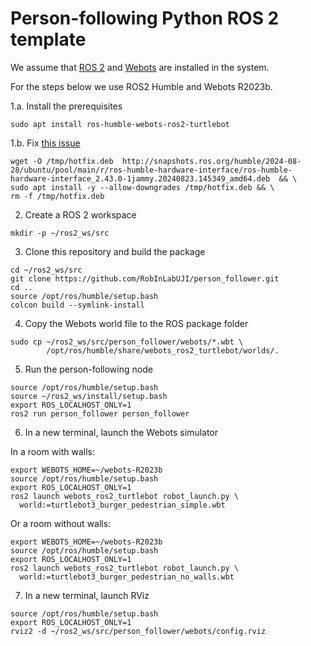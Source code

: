 # Person-following Python ROS 2 template

We assume that [ROS 2](https://docs.ros.org/) and [Webots](https://cyberbotics.com/) are installed in the system. 

For the steps below we use ROS2 Humble and Webots R2023b.

1.a. Install the prerequisites
```
sudo apt install ros-humble-webots-ros2-turtlebot
```
1.b. Fix [this issue](https://github.com/cyberbotics/webots_ros2/issues/1015)
```
wget -O /tmp/hotfix.deb  http://snapshots.ros.org/humble/2024-08-28/ubuntu/pool/main/r/ros-humble-hardware-interface/ros-humble-hardware-interface_2.43.0-1jammy.20240823.145349_amd64.deb  && \
sudo apt install -y --allow-downgrades /tmp/hotfix.deb && \
rm -f /tmp/hotfix.deb
```
2. Create a ROS 2 workspace
```
mkdir -p ~/ros2_ws/src
```
3. Clone this repository and build the package
```
cd ~/ros2_ws/src
git clone https://github.com/RobInLabUJI/person_follower.git
cd ..
source /opt/ros/humble/setup.bash
colcon build --symlink-install
```
4. Copy the Webots world file to the ROS package folder
```
sudo cp ~/ros2_ws/src/person_follower/webots/*.wbt \
        /opt/ros/humble/share/webots_ros2_turtlebot/worlds/.
```
5. Run the person-following node
```
source /opt/ros/humble/setup.bash
source ~/ros2_ws/install/setup.bash
export ROS_LOCALHOST_ONLY=1
ros2 run person_follower person_follower 
```
6. In a new terminal, launch the Webots simulator

In a room with walls:
```
export WEBOTS_HOME=~/webots-R2023b
source /opt/ros/humble/setup.bash
export ROS_LOCALHOST_ONLY=1
ros2 launch webots_ros2_turtlebot robot_launch.py \
  world:=turtlebot3_burger_pedestrian_simple.wbt
```

Or a room without walls:
```
export WEBOTS_HOME=~/webots-R2023b
source /opt/ros/humble/setup.bash
export ROS_LOCALHOST_ONLY=1
ros2 launch webots_ros2_turtlebot robot_launch.py \
  world:=turtlebot3_burger_pedestrian_no_walls.wbt
```

7. In a new terminal, launch RViz
```
source /opt/ros/humble/setup.bash
export ROS_LOCALHOST_ONLY=1
rviz2 -d ~/ros2_ws/src/person_follower/webots/config.rviz
```
